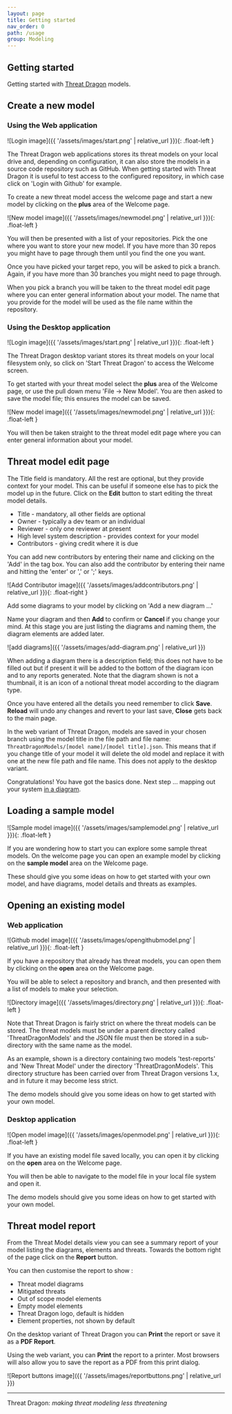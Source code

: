 ```yaml
---
layout: page
title: Getting started
nav_order: 0
path: /usage
group: Modeling
---
```


## Getting started

Getting started with [Threat Dragon](http://owasp.org/www-project-threat-dragon) models.

## Create a new model

### Using the Web application

![Login image]({{ '/assets/images/start.png' | relative_url }}){: .float-left }

The Threat Dragon web applications stores its threat models on your local drive and, depending on configuration,
it can also store the models in a source code repository such as GitHub.
When getting started with Threat Dragon it is useful to test access to the configured repository,
in which case click on 'Login with Github' for example.

To create a new threat model access the welcome page and start a new model by
clicking on the **plus** area of the Welcome page.

![New model image]({{ '/assets/images/newmodel.png' | relative_url }}){: .float-left }

You will then be presented with a list of your repositories.
Pick the one where you want to store your new model.
If you have more than 30 repos you might have to page through them until you find the one you want.

Once you have picked your target repo, you will be asked to pick a branch.
Again, if you have more than 30 branches you might need to page through.

When you pick a branch you will be taken to the threat model edit page
where you can enter general information about your model.
The name that you provide for the model will be used as the file name within the repository.

### Using the Desktop application

![Login image]({{ '/assets/images/start.png' | relative_url }}){: .float-left }

The Threat Dragon desktop variant stores its threat models on your local filesystem only,
so click on 'Start Threat Dragon' to access the Welcome screen.

To get started with your threat model select the **plus** area of the Welcome page,
or use the pull down menu 'File -> New Model'.
You are then asked to save the model file; this ensures the model can be saved.

![New model image]({{ '/assets/images/newmodel.png' | relative_url }}){: .float-left }

You will then be taken straight to the threat model edit page where you
can enter general information about your model.

## Threat model edit page

The Title field is mandatory. All the rest are optional, but they provide context for your model.
This can be useful if someone else has to pick the model up in the future.
Click on the **Edit** button to start editing the threat model details.

* Title - mandatory, all other fields are optional
* Owner - typically a dev team or an individual
* Reviewer - only one reviewer at present
* High level system description - provides context for your model
* Contributors - giving credit where it is due

You can add new contributors by entering their name and clicking on the 'Add' in the tag box.
You can also add the contributor by entering their name and hitting the 'enter' or ',' or ';' keys.

![Add Contributor image]({{ '/assets/images/addcontributors.png' | relative_url }}){: .float-right }

Add some diagrams to your model by clicking on 'Add a new diagram ...'

Name your diagram and then **Add** to confirm or **Cancel** if you change your mind.
At this stage you are just listing the diagrams and naming them, the diagram elements are added later.

![add diagrams]({{ '/assets/images/add-diagram.png' | relative_url }})

When adding a diagram there is a description field; this does not have to be filled out
but if present it will be added to the bottom of the diagram icon and to any reports generated.
Note that the diagram shown is not a thumbnail, it is an icon of a notional threat model according to the diagram type.

Once you have entered all the details you need remember to click **Save**.
**Reload** will undo any changes and revert to your last save, **Close** gets back to the main page.

In the web variant of Threat Dragon, models are saved in your chosen branch
using the model title in the file path and file name:
`ThreatDragonModels/[model name]/[model title].json`.
This means that if you change title of your model it will delete the old model
and replace it with one at the new file path and file name.
This does not apply to the desktop variant.

Congratulations! You have got the basics done. Next step ...
mapping out your system [in a diagram](/diagrams/).

## Loading a sample model

![Sample model image]({{ '/assets/images/samplemodel.png' | relative_url }}){: .float-left }

If you are wondering how to start you can explore some sample threat models.
On the welcome page you can open an example model by clicking on the **sample model** area on the Welcome page.

These should give you some ideas on how to get started with your own model, and have
diagrams, model details and threats as examples.

## Opening an existing model

### Web application

![Github model image]({{ '/assets/images/opengithubmodel.png' | relative_url }}){: .float-left }

If you have a repository that already has threat models, you can open them by
clicking on the **open** area on the Welcome page.

You will be able to select a repository and branch, and then presented with a list of models to make your selection.

![Directory image]({{ '/assets/images/directory.png' | relative_url }}){: .float-left }

Note that Threat Dragon is fairly strict on where the threat models can be stored.
The threat models must be under a parent directory called 'ThreatDragonModels'
and the JSON file must then be stored in a sub-directory with the same name as the model.

As an example, shown is a directory containing two models 'test-reports' and 'New Threat Model'
under the directory 'ThreatDragonModels'.
This directory structure has been carried over from Threat Dragon versions 1.x,
and in future it may become less strict.

The demo models should give you some ideas on how to get started with your own model.

### Desktop application

![Open model image]({{ '/assets/images/openmodel.png' | relative_url }}){: .float-left }

If you have an existing model file saved locally, you can open it by clicking on
the **open** area on the Welcome page.

You will then be able to navigate to the model file in your local file system and open it.

The demo models should give you some ideas on how to get started with your own model.

## Threat model report

From the Threat Model details view you can see a summary report of your model listing the diagrams,
elements and threats. Towards the bottom right of the page click on the **Report** button.

You can then customise the report to show :

* Threat model diagrams
* Mitigated threats
* Out of scope model elements
* Empty model elements
* Threat Dragon logo, default is hidden
* Element properties, not shown by default

On the desktop variant of Threat Dragon you can **Print** the report or save it as a **PDF Report**.

Using the web variant, you can **Print** the report to a printer.
Most browsers will also allow you to save the report as a PDF from this print dialog.

![Report buttons image]({{ '/assets/images/reportbuttons.png' | relative_url }})

----

Threat Dragon: _making threat modeling less threatening_
